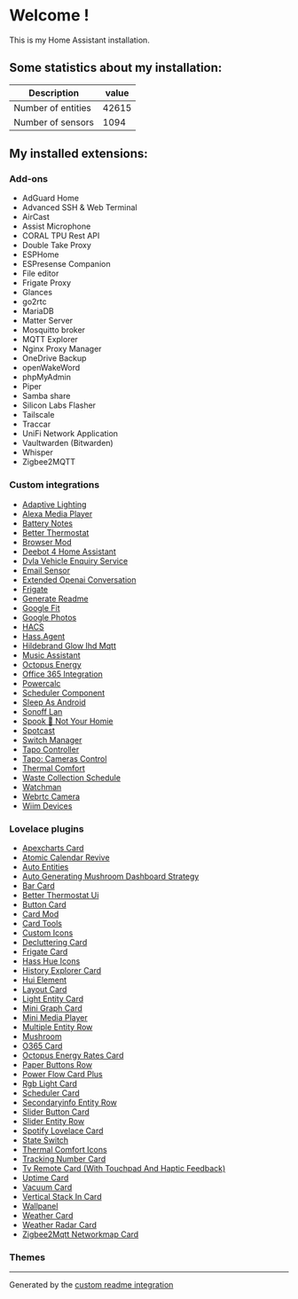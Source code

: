 # Welcome !

This is my Home Assistant installation.

## Some statistics about my installation:

Description | value
-- | --
Number of entities | 42615
Number of sensors | 1094


## My installed extensions:

### Add-ons
- AdGuard Home
- Advanced SSH & Web Terminal
- AirCast
- Assist Microphone
- CORAL TPU Rest API
- Double Take Proxy
- ESPHome
- ESPresense Companion
- File editor
- Frigate Proxy
- Glances
- go2rtc
- MariaDB
- Matter Server
- Mosquitto broker
- MQTT Explorer
- Nginx Proxy Manager
- OneDrive Backup
- openWakeWord
- phpMyAdmin
- Piper
- Samba share
- Silicon Labs Flasher
- Tailscale
- Traccar
- UniFi Network Application
- Vaultwarden (Bitwarden)
- Whisper
- Zigbee2MQTT

### Custom integrations
- [Adaptive Lighting](https://github.com/basnijholt/adaptive-lighting)
- [Alexa Media Player](https://github.com/alandtse/alexa_media_player)
- [Battery Notes](https://github.com/andrew-codechimp/HA-Battery-Notes)
- [Better Thermostat](https://github.com/KartoffelToby/better_thermostat)
- [Browser Mod](https://github.com/thomasloven/hass-browser_mod)
- [Deebot 4 Home Assistant](https://github.com/DeebotUniverse/Deebot-4-Home-Assistant)
- [Dvla Vehicle Enquiry Service](https://github.com/jampez77/DVLA-Vehicle-Enquiry-Service)
- [Email Sensor](https://github.com/ljmerza/ha-email-sensor)
- [Extended Openai Conversation](https://github.com/jekalmin/extended_openai_conversation)
- [Frigate](https://github.com/blakeblackshear/frigate-hass-integration)
- [Generate Readme](https://github.com/custom-components/readme)
- [Google Fit](https://github.com/YorkshireIoT/ha-google-fit)
- [Google Photos](https://github.com/Daanoz/ha-google-photos)
- [HACS](https://github.com/hacs/integration)
- [Hass.Agent](https://github.com/LAB02-Research/HASS.Agent-Integration)
- [Hildebrand Glow Ihd Mqtt](https://github.com/megakid/ha_hildebrand_glow_ihd_mqtt)
- [Music Assistant](https://github.com/music-assistant/hass-music-assistant)
- [Octopus Energy](https://github.com/BottlecapDave/HomeAssistant-OctopusEnergy)
- [Office 365 Integration](https://github.com/RogerSelwyn/O365-HomeAssistant)
- [Powercalc](https://github.com/bramstroker/homeassistant-powercalc)
- [Scheduler Component](https://github.com/nielsfaber/scheduler-component)
- [Sleep As Android](https://github.com/IATkachenko/HA-SleepAsAndroid)
- [Sonoff Lan](https://github.com/AlexxIT/SonoffLAN)
- [Spook 👻 Not Your Homie](https://github.com/frenck/spook)
- [Spotcast](https://github.com/fondberg/spotcast)
- [Switch Manager](https://github.com/Sian-Lee-SA/Home-Assistant-Switch-Manager)
- [Tapo Controller](https://github.com/petretiandrea/home-assistant-tapo-p100)
- [Tapo: Cameras Control](https://github.com/JurajNyiri/HomeAssistant-Tapo-Control)
- [Thermal Comfort](https://github.com/dolezsa/thermal_comfort)
- [Waste Collection Schedule](https://github.com/mampfes/hacs_waste_collection_schedule)
- [Watchman](https://github.com/dummylabs/thewatchman)
- [Webrtc Camera](https://github.com/AlexxIT/WebRTC)
- [Wiim Devices](https://github.com/onlyoneme/home-assistant-custom-components-wiim)

### Lovelace plugins
- [Apexcharts Card](https://github.com/RomRider/apexcharts-card)
- [Atomic Calendar Revive](https://github.com/totaldebug/atomic-calendar-revive)
- [Auto Entities](https://github.com/thomasloven/lovelace-auto-entities)
- [Auto Generating Mushroom Dashboard Strategy](https://github.com/AalianKhan/mushroom-strategy)
- [Bar Card](https://github.com/custom-cards/bar-card)
- [Better Thermostat Ui](https://github.com/KartoffelToby/better-thermostat-ui-card)
- [Button Card](https://github.com/custom-cards/button-card)
- [Card Mod](https://github.com/thomasloven/lovelace-card-mod)
- [Card Tools](https://github.com/thomasloven/lovelace-card-tools)
- [Custom Icons](https://github.com/Mariusthvdb/custom-icons)
- [Decluttering Card](https://github.com/custom-cards/decluttering-card)
- [Frigate Card](https://github.com/dermotduffy/frigate-hass-card)
- [Hass Hue Icons](https://github.com/arallsopp/hass-hue-icons)
- [History Explorer Card](https://github.com/alexarch21/history-explorer-card)
- [Hui Element](https://github.com/thomasloven/lovelace-hui-element)
- [Layout Card](https://github.com/thomasloven/lovelace-layout-card)
- [Light Entity Card](https://github.com/ljmerza/light-entity-card)
- [Mini Graph Card](https://github.com/kalkih/mini-graph-card)
- [Mini Media Player](https://github.com/kalkih/mini-media-player)
- [Multiple Entity Row](https://github.com/benct/lovelace-multiple-entity-row)
- [Mushroom](https://github.com/piitaya/lovelace-mushroom)
- [O365 Card](https://github.com/fixtse/o365-card)
- [Octopus Energy Rates Card](https://github.com/lozzd/octopus-energy-rates-card)
- [Paper Buttons Row](https://github.com/jcwillox/lovelace-paper-buttons-row)
- [Power Flow Card Plus](https://github.com/flixlix/power-flow-card-plus)
- [Rgb Light Card](https://github.com/bokub/rgb-light-card)
- [Scheduler Card](https://github.com/nielsfaber/scheduler-card)
- [Secondaryinfo Entity Row](https://github.com/custom-cards/secondaryinfo-entity-row)
- [Slider Button Card](https://github.com/custom-cards/slider-button-card)
- [Slider Entity Row](https://github.com/thomasloven/lovelace-slider-entity-row)
- [Spotify Lovelace Card](https://github.com/custom-cards/spotify-card)
- [State Switch](https://github.com/thomasloven/lovelace-state-switch)
- [Thermal Comfort Icons](https://github.com/rautesamtr/thermal_comfort_icons)
- [Tracking Number Card](https://github.com/ljmerza/tracking-number-card)
- [Tv Remote Card (With Touchpad And Haptic Feedback)](https://github.com/usernein/tv-card)
- [Uptime Card](https://github.com/dylandoamaral/uptime-card)
- [Vacuum Card](https://github.com/denysdovhan/vacuum-card)
- [Vertical Stack In Card](https://github.com/ofekashery/vertical-stack-in-card)
- [Wallpanel](https://github.com/j-a-n/lovelace-wallpanel)
- [Weather Card](https://github.com/bramkragten/weather-card)
- [Weather Radar Card](https://github.com/Makin-Things/weather-radar-card)
- [Zigbee2Mqtt Networkmap Card](https://github.com/azuwis/zigbee2mqtt-networkmap)

### Themes


***

Generated by the [custom readme integration](https://github.com/custom-components/readme)